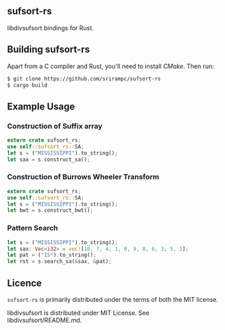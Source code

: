 ## sufsort-rs

libdivsufsort bindings for Rust.

## Building sufsort-rs
Apart from a C compiler and Rust, you'll need to install _CMake_. Then run:

```sh
$ git clone https://github.com/srirampc/sufsort-rs
$ cargo build
```

## Example Usage
### Construction of Suffix array
```rust
extern crate sufsort_rs;
use self::sufsort_rs::SA;
let s = ("MISSISSIPPI").to_string();
let sax = s.construct_sa();

```

### Construction of Burrows Wheeler Transform
```rust
extern crate sufsort_rs;
use self::sufsort_rs::SA;
let s = ("MISSISSIPPI").to_string();
let bwt = s.construct_bwt();

```

### Pattern Search
```rust
let s = ("MISSISSIPPI").to_string();
let sax: Vec<i32> = vec![10, 7, 4, 1, 0, 9, 8, 6, 3, 5, 2];
let pat = ("IS").to_string();
let rst = s.search_sa(&sax, &pat);
```

## Licence

`sufsort-rs` is primarily distributed under the terms of both the MIT license.

libdivsufsort is distributed under MIT License. See libdivsufsort/README.md.
